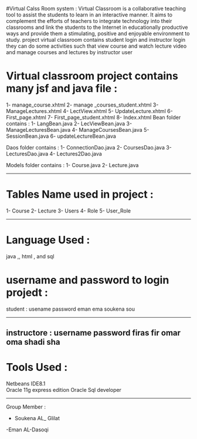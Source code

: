 

#Virtual Calss Room system :
Virtual Classroom is a collaborative teaching tool to assist the students to learn in an interactive manner. 
 It aims to complement the efforts of teachers to integrate technology into their classrooms and link the students
to the Internet in educationally productive ways and provide them a stimulating,
 positive and enjoyable environment to study. 
 project virtual classroom contains
 student login and instructor login  
 they can do some activities such that view course and watch lecture video 
and manage courses and lectures by instructor user 

# Virtual classroom project contains many jsf and java file :
1-	manage_course.xhtml
2-	manage _courses_student.xhtml
3-	ManageLectures.xhtml
4-	LectView.xhtml
5-	UpdateLecture.xhtml
6-	First_page.xhtml
7-	First_page_student.xhtml
8-	Index.xhtml
Bean folder contains :
1-	LangBean.java
2-	LecViewBean.java
3-	 ManageLecturesBean.java
4-	ManageCoursesBean.java
5-	SessionBean.java
6-	updateLectureBean.java

Daos folder contains :
1-	ConnectionDao.java
2-	CoursesDao.java
3-	LecturesDao.java
4-	Lectures2Dao.java


Models folder contains :
1-	Course.java
2-	Lecture.java

**********************************************************************************************************************
# Tables Name used in project :
1- Course
2- Lecture
3- Users
4- Role 
5- User_Role
**************************************************************************************************************************
# Language Used :
java ,, html , and sql

# username and password to login projedt :
student : 
usename      password 
eman              ema 
soukena        sou
*****************************
instructore :
username             password
firas                        fir
omar                       oma
shadi                       sha
----------------------------------------------------------------------------------------------------------------------------------------------------
# Tools Used :
Netbeans IDE8.1   
Oracle 11g express edition 
Oracle Sql developer 

--------------------------------------------------------------------------------------------------------------------------------------------------
Group Member :

- Soukena AL_ Glilat 

-Eman AL-Dasoqi 


